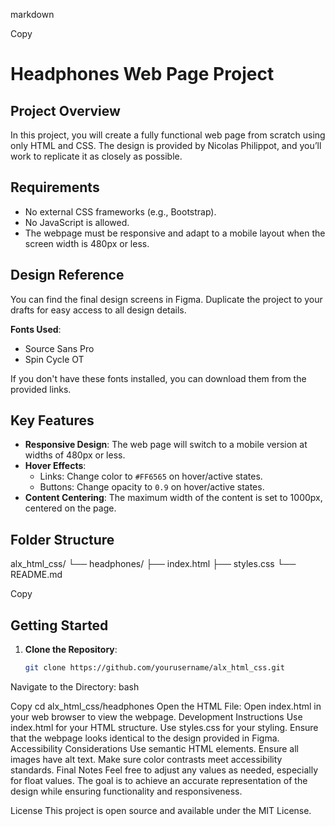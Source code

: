markdown

Copy
# Headphones Web Page Project

## Project Overview

In this project, you will create a fully functional web page from scratch using only HTML and CSS. The design is provided by Nicolas Philippot, and you’ll work to replicate it as closely as possible.

## Requirements

- No external CSS frameworks (e.g., Bootstrap).
- No JavaScript is allowed.
- The webpage must be responsive and adapt to a mobile layout when the screen width is 480px or less.

## Design Reference

You can find the final design screens in Figma. Duplicate the project to your drafts for easy access to all design details.

**Fonts Used**:
- Source Sans Pro
- Spin Cycle OT

If you don't have these fonts installed, you can download them from the provided links.

## Key Features

- **Responsive Design**: The web page will switch to a mobile version at widths of 480px or less.
- **Hover Effects**:
  - Links: Change color to `#FF6565` on hover/active states.
  - Buttons: Change opacity to `0.9` on hover/active states.
- **Content Centering**: The maximum width of the content is set to 1000px, centered on the page.

## Folder Structure

alx_html_css/
└── headphones/
├── index.html
├── styles.css
└── README.md


Copy

## Getting Started

1. **Clone the Repository**:
   ```bash
   git clone https://github.com/yourusername/alx_html_css.git
Navigate to the Directory:
bash

Copy
cd alx_html_css/headphones
Open the HTML File:
Open index.html in your web browser to view the webpage.
Development Instructions
Use index.html for your HTML structure.
Use styles.css for your styling.
Ensure that the webpage looks identical to the design provided in Figma.
Accessibility Considerations
Use semantic HTML elements.
Ensure all images have alt text.
Make sure color contrasts meet accessibility standards.
Final Notes
Feel free to adjust any values as needed, especially for float values. The goal is to achieve an accurate representation of the design while ensuring functionality and responsiveness.

License
This project is open source and available under the MIT License.
